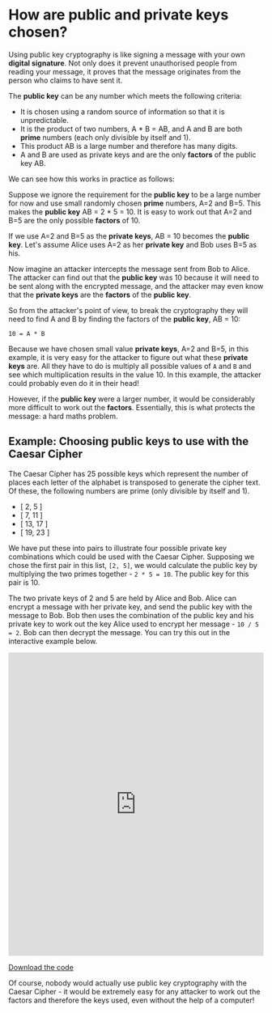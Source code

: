 # How are public and private keys chosen?

Using public key cryptography is like signing a message with your own __digital signature__. Not only does it prevent unauthorised people from reading your message, it proves that the message originates from the person who claims to have sent it.

The **public key** can be any number which meets the following criteria:

- It is chosen using a random source of information so that it is unpredictable.
- It is the product of two numbers, A * B = AB, and A and B are both **prime** numbers (each only divisible by itself and 1).
- This product AB is a large number and therefore has many digits.
- A and B are used as private keys and are the only **factors** of the public key AB.

We can see how this works in practice as follows:

Suppose we ignore the requirement for the **public key** to be a large number for now and use small randomly chosen **prime** numbers, A=2 and B=5. This makes the **public key** AB = 2 * 5 = 10. It is easy to work out that A=2 and B=5 are the only possible **factors** of 10.

If we use A=2 and B=5 as the **private keys**, AB = 10 becomes the **public key**. Let's assume Alice uses A=2 as her **private key** and Bob uses B=5 as his.

Now imagine an attacker intercepts the message sent from Bob to Alice. The attacker can find out that the **public key** was 10 because it will need to be sent along with the encrypted message, and the attacker may even know that the **private keys** are the **factors** of the **public key**.

So from the attacker's point of view, to break the cryptography they will need to find A and B by finding the factors of the **public key**, AB = 10:

```
10 = A * B
```

Because we have chosen small value **private keys**, A=2 and B=5, in this example, it is very easy for the attacker to figure out what these **private keys** are. All they have to do is multiply all possible values of `A` and `B` and see which multiplication results in the value 10. In this example, the attacker could probably even do it in their head!

However, if the **public key** were a larger number, it would be considerably more difficult to work out the **factors**. Essentially, this is what protects the message: a hard maths problem.

## Example: Choosing public keys to use with the Caesar Cipher
The Caesar Cipher has 25 possible keys which represent the number of places each letter of the alphabet is transposed to generate the cipher text. Of these,
the following numbers are prime (only divisible by itself and 1).

- [ 2, 5 ]
- [ 7, 11 ]
- [ 13, 17 ]
- [ 19, 23 ]

We have put these into pairs to illustrate four possible private key combinations which could be used with the Caesar Cipher. Supposing we chose the first pair in this list, `[2, 5]`, we would calculate the public key by multiplying the two primes together - `2 * 5 = 10`. The public key for this pair is 10.

The two private keys of 2 and 5 are held by Alice and Bob. Alice can encrypt a message with her private key, and send the public key with the message to Bob. Bob then uses the combination of the public key and his private key to work out the key Alice used to encrypt her message - `10 / 5 = 2`. Bob can then decrypt the message. You can try this out in the interactive example below.

<iframe src="https://trinket.io/embed/python/bf71e29704" width="100%" height="600" frameborder="0" marginwidth="0" marginheight="0" allowfullscreen></iframe>

[Download the code](resources/pkc_caesar.py)

Of course, nobody would actually use public key cryptography with the Caesar Cipher - it would be extremely easy for any attacker to work out the factors and therefore the keys used, even without the help of a computer!
